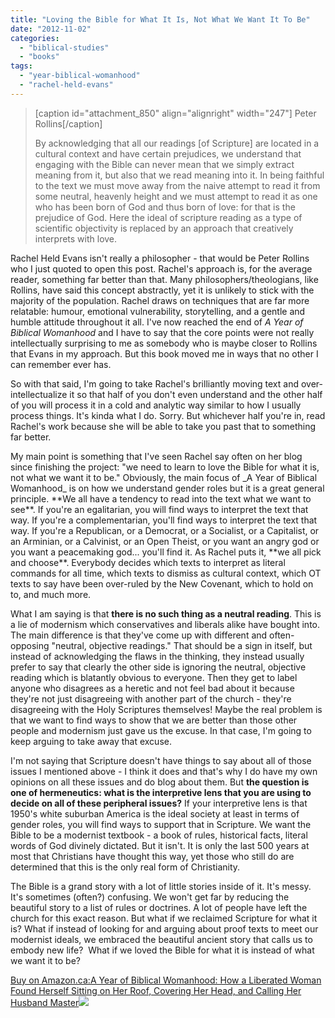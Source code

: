 ```yaml
---
title: "Loving the Bible for What It Is, Not What We Want It To Be"
date: "2012-11-02"
categories: 
  - "biblical-studies"
  - "books"
tags: 
  - "year-biblical-womanhood"
  - "rachel-held-evans"
---
```


> \[caption id="attachment\_850" align="alignright" width="247"\] Peter Rollins\[/caption\]
> 
> By acknowledging that all our readings \[of Scripture\] are located in a cultural context and have certain prejudices, we understand that engaging with the Bible can never mean that we simply extract meaning from it, but also that we read meaning into it. In being faithful to the text we must move away from the naive attempt to read it from some neutral, heavenly height and we must attempt to read it as one who has been born of God and thus born of love: for that is the prejudice of God. Here the ideal of scripture reading as a type of scientific objectivity is replaced by an approach that creatively interprets with love.

Rachel Held Evans isn't really a philosopher - that would be Peter Rollins who I just quoted to open this post. Rachel's approach is, for the average reader, something far better than that. Many philosophers/theologians, like Rollins, have said this concept abstractly, yet it is unlikely to stick with the majority of the population. Rachel draws on techniques that are far more relatable: humour, emotional vulnerability, storytelling, and a gentle and humble attitude throughout it all. I've now reached the end of _A Year of Biblical Womanhood_ and I have to say that the core points were not really intellectually surprising to me as somebody who is maybe closer to Rollins that Evans in my approach. But this book moved me in ways that no other I can remember ever has.

So with that said, I'm going to take Rachel's brilliantly moving text and over-intellectualize it so that half of you don't even understand and the other half of you will process it in a cold and analytic way similar to how I usually process things. It's kinda what I do. Sorry. But whichever half you're in, read Rachel's work because she will be able to take you past that to something far better.

<!--more-->My main point is something that I've seen Rachel say often on her blog since finishing the project: "we need to learn to love the Bible for what it is, not what we want it to be." Obviously, the main focus of _A Year of Biblical Womanhood_ is on how we understand gender roles but it is a great general principle. **We all have a tendency to read into the text what we want to see**. If you're an egalitarian, you will find ways to interpret the text that way. If you're a complementarian, you'll find ways to interpret the text that way. If you're a Republican, or a Democrat, or a Socialist, or a Capitalist, or an Arminian, or a Calvinist, or an Open Theist, or you want an angry god or you want a peacemaking god... you'll find it. As Rachel puts it, **we all pick and choose**. Everybody decides which texts to interpret as literal commands for all time, which texts to dismiss as cultural context, which OT texts to say have been over-ruled by the New Covenant, which to hold on to, and much more.

What I am saying is that **there is no such thing as a neutral reading**. This is a lie of modernism which conservatives and liberals alike have bought into. The main difference is that they've come up with different and often-opposing "neutral, objective readings." That should be a sign in itself, but instead of acknowledging the flaws in the thinking, they instead usually prefer to say that clearly the other side is ignoring the neutral, objective reading which is blatantly obvious to everyone. Then they get to label anyone who disagrees as a heretic and not feel bad about it because they're not just disagreeing with another part of the church - they're disagreeing with the Holy Scriptures themselves! Maybe the real problem is that we want to find ways to show that we are better than those other people and modernism just gave us the excuse. In that case, I'm going to keep arguing to take away that excuse.

I'm not saying that Scripture doesn't have things to say about all of those issues I mentioned above - I think it does and that's why I do have my own opinions on all these issues and do blog about them. But **the question is one of hermeneutics: what is the interpretive lens that you are using to decide on all of these peripheral issues?** If your interpretive lens is that 1950's white suburban America is the ideal society at least in terms of gender roles, you will find ways to support that in Scripture. We want the Bible to be a modernist textbook - a book of rules, historical facts, literal words of God divinely dictated. But it isn't. It is only the last 500 years at most that Christians have thought this way, yet those who still do are determined that this is the only real form of Christianity.

The Bible is a grand story with a lot of little stories inside of it. It's messy. It's sometimes (often?) confusing. We won't get far by reducing the beautiful story to a list of rules or doctrines. A lot of people have left the church for this exact reason. But what if we reclaimed Scripture for what it is? What if instead of looking for and arguing about proof texts to meet our modernist ideals, we embraced the beautiful ancient story that calls us to embody new life?  What if we loved the Bible for what it is instead of what we want it to be?

[Buy on Amazon.ca:A Year of Biblical Womanhood: How a Liberated Woman Found Herself Sitting on Her Roof, Covering Her Head, and Calling Her Husband Master](https://www.amazon.ca/gp/product/1595553673/ref=as_li_tf_tl?ie=UTF8&tag=theemergana0d-20&linkCode=as2&camp=15121&creative=330641&creativeASIN=1595553673)![](http://www.assoc-amazon.ca/e/ir?t=theemergana0d-20&l=as2&o=15&a=1595553673)
